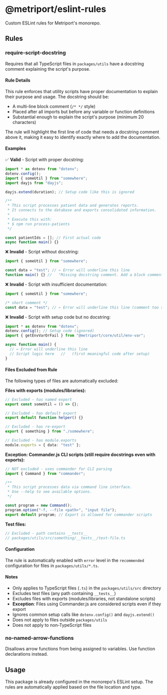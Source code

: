 # @metriport/eslint-rules

Custom ESLint rules for Metriport's monorepo.

## Rules

### require-script-docstring

Requires that all TypeScript files in `packages/utils` have a docstring comment explaining the script's purpose.

#### Rule Details

This rule enforces that utility scripts have proper documentation to explain their purpose and usage. The docstring should be:

- A multi-line block comment (`/* */` style)
- Placed after all imports but before any variable or function definitions
- Substantial enough to explain the script's purpose (minimum 20 characters)

The rule will highlight the first line of code that needs a docstring comment above it, making it easy to identify exactly where to add the documentation.

#### Examples

✅ **Valid** - Script with proper docstring:

```typescript
import * as dotenv from "dotenv";
dotenv.config();
import { someUtil } from "somewhere";
import dayjs from "dayjs";

dayjs.extend(duration); // Setup code like this is ignored

/**
 * This script processes patient data and generates reports.
 * It connects to the database and exports consolidated information.
 *
 * Execute this with:
 * $ npm run process-patients
 */

const patientIds = []; // First actual code
async function main() {}
```

❌ **Invalid** - Script without docstring:

```typescript
import { someUtil } from "somewhere";

const data = "test"; // ← Error will underline this line
function main() {} //   "Missing docstring comment. Add a block comment..."
```

❌ **Invalid** - Script with insufficient documentation:

```typescript
import { someUtil } from "somewhere";

/* short comment */
const data = "test"; // ← Error will underline this line (comment too short)
```

❌ **Invalid** - Script with setup code but no docstring:

```typescript
import * as dotenv from "dotenv";
dotenv.config(); // Setup code (ignored)
import { getEnvVarOrFail } from "@metriport/core/util/env-var";

async function main() {
  // ← Error will underline this line
  // Script logic here   //   (first meaningful code after setup)
}
```

#### Files Excluded from Rule

The following types of files are automatically excluded:

**Files with exports (modules/libraries):**

```typescript
// Excluded - has named export
export const someUtil = () => {};

// Excluded - has default export
export default function helper() {}

// Excluded - has re-export
export { something } from "./somewhere";

// Excluded - has module.exports
module.exports = { data: "test" };
```

**Exception: Commander.js CLI scripts (still require docstrings even with exports):**

```typescript
// NOT excluded - uses commander for CLI parsing
import { Command } from "commander";

/**
 * This script processes data via command line interface.
 * Use --help to see available options.
 */

const program = new Command();
program.option("-f, --file <path>", "input file");
export default program; // Export is allowed for commander scripts
```

**Test files:**

```typescript
// Excluded - path contains __tests__
// packages/utils/src/something/__tests__/test-file.ts
```

#### Configuration

The rule is automatically enabled with `error` level in the `recommended` configuration for files in `packages/utils/*.ts`.

#### Notes

- Only applies to TypeScript files (`.ts`) in the `packages/utils/src` directory
- Excludes test files (any path containing `__tests__`)
- Excludes files with exports (modules/libraries, not standalone scripts)
- **Exception**: Files using Commander.js are considered scripts even if they export
- Ignores common setup calls like `dotenv.config()` and `dayjs.extend()`
- Does not apply to files outside `packages/utils`
- Does not apply to non-TypeScript files

### no-named-arrow-functions

Disallows arrow functions from being assigned to variables. Use function declarations instead.

## Usage

This package is already configured in the monorepo's ESLint setup. The rules are automatically applied based on the file location and type.
